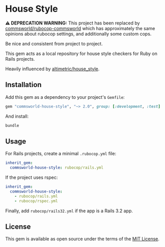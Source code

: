 # House Style

**⚠️ DEPRECATION WARNING:** This project has been replaced by [commsworld/rubocop-commsworld](https://github.com/commsworld/rubocop-commsworld) which has approximately the same opinions about rubocop settings, and additionally some custom cops.

Be nice and consistent from project to project.

This gem acts as a local repository for house style checkers for Ruby on Rails projects.

Heavily influenced by [altimetric/house_style].

## Installation

Add this gem as a dependency to your project's `Gemfile`:

```ruby
gem "commsworld-house-style", "~> 2.0", group: [:development, :test]
```

And install:

```bash
bundle
```

## Usage

For Rails projects, create a minimal `.rubocop.yml` file:

```yml
inherit_gem:
  commsworld-house-style: rubocop/rails.yml
```

If the project uses rspec:

```yml
inherit_gem:
  commsworld-house-style:
    - rubocop/rails.yml
    - rubocop/rspec.yml
```

Finally, add `rubocop/rails32.yml` if the app is a Rails 3.2 app.

## License

This gem is available as open source under the terms of the [MIT License].

[altimetric/house_style]: https://github.com/altimetric/house_style
[MIT License]: https://opensource.org/licenses/MIT
